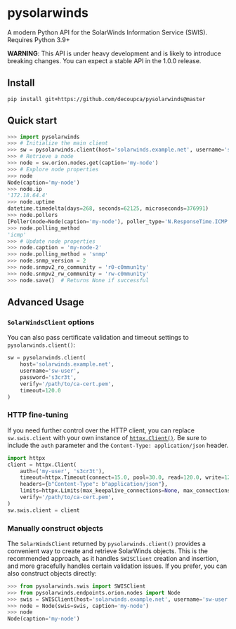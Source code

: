 # pysolarwinds

A modern Python API for the SolarWinds Information Service (SWIS). Requires Python 3.9+

**WARNING**: This API is under heavy development and is likely to introduce breaking changes. You can expect a stable API in the 1.0.0 release.

## Install

```
pip install git+https://github.com/decoupca/pysolarwinds@master
```

## Quick start

```python
>>> import pysolarwinds
>>> # Initialize the main client
>>> sw = pysolarwinds.client(host='solarwinds.example.net', username='swuser', password='s3cr3t', validate=False)
>>> # Retrieve a node
>>> node = sw.orion.nodes.get(caption='my-node')
>>> # Explore node properties
>>> node
Node(caption='my-node')
>>> node.ip
'172.18.64.4'
>>> node.uptime
datetime.timedelta(days=268, seconds=62125, microseconds=376991)
>>> node.pollers
[Poller(node=Node(caption='my-node'), poller_type='N.ResponseTime.ICMP.Native'), ...]
>>> node.polling_method
'icmp'
>>> # Update node properties
>>> node.caption = 'my-node-2'
>>> node.polling_method = 'snmp'
>>> node.snmp_version = 2
>>> node.snmpv2_ro_community = 'r0-c0mmun1ty'
>>> node.snmpv2_rw_community = 'rw-c0mmun1ty'
>>> node.save()  # Returns None if successful
```

## Advanced Usage

### `SolarWindsClient` options

You can also pass certificate validation and timeout settings to `pysolarwinds.client()`:
```python
sw = pysolarwinds.client(
    host='solarwinds.example.net',
    username='sw-user',
    password='s3cr3t',
    verify='/path/to/ca-cert.pem',
    timeout=120.0
)
```

### HTTP fine-tuning

If you need further control over the HTTP client, you can replace `sw.swis.client` with your own instance of [`httpx.Client()`](https://www.python-httpx.org/api/#client). Be sure to include the `auth` parameter and the `Content-Type: application/json` header.
```python
import httpx
client = httpx.Client(
    auth=('my-user', 's3cr3t'),
    timeout=httpx.Timeout(connect=15.0, pool=30.0, read=120.0, write=120.0),
    headers={b"Content-Type": b"application/json"},
    limits=httpx.Limits(max_keepalive_connections=None, max_connections=None),
    verify='/path/to/ca-cert.pem',
)
sw.swis.client = client
```

### Manually construct objects

The `SolarWindsClient` returned by `pysolarwinds.client()` provides a convenient way to create and retrieve SolarWinds objects. This is the recommended approach, as it handles `SWISClient` creation and insertion, and more gracefully handles certain validation issues. If you prefer, you can also construct objects directly:
```python
>>> from pysolarwinds.swis import SWISClient
>>> from pysolarwinds.endpoints.orion.nodes import Node
>>> swis = SWISClient(host='solarwinds.example.net', username='sw-user', password='s3cr3t')
>>> node = Node(swis=swis, caption='my-node')
>>> node
Node(caption='my-node')
```
